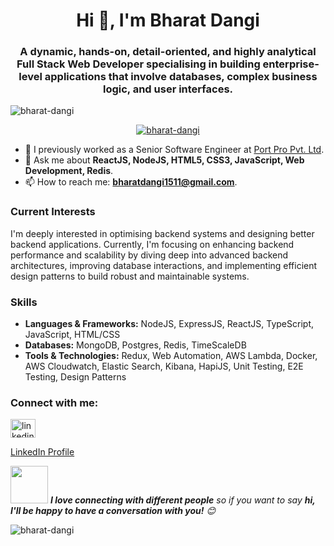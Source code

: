 <h1 align="center">Hi 👋, I'm Bharat Dangi</h1>
<h3 align="center">A dynamic, hands-on, detail-oriented, and highly analytical Full Stack Web Developer specialising in building enterprise-level applications that involve databases, complex business logic, and user interfaces.</h3>

<p align="left"> <img src="https://komarev.com/ghpvc/?username=bharat-dangi&label=Profile%20views&color=0e75b6&style=flat" alt="bharat-dangi" /> </p>

<div style="display: flex; flex-wrap: wrap; gap: 15px; justify-content: center;">
  <a href="https://github.com/ryo-ma/github-profile-trophy">
    <img src="https://github-profile-trophy.vercel.app/?username=bharat-dangi&margin-w=15&margin-h=5&column=7&no-frame=true" alt="bharat-dangi" />
  </a>
</div>

- 🔭 I previously worked as a Senior Software Engineer at [Port Pro Pvt. Ltd](https://portpro.io).
- 💬 Ask me about **ReactJS, NodeJS, HTML5, CSS3, JavaScript, Web Development, Redis**.
- 📫 How to reach me: **bharatdangi1511@gmail.com**.

### Current Interests
I'm deeply interested in optimising backend systems and designing better backend applications. Currently, I'm focusing on enhancing backend performance and scalability by diving deep into advanced backend architectures, improving database interactions, and implementing efficient design patterns to build robust and maintainable systems.

### Skills
- **Languages & Frameworks:** NodeJS, ExpressJS, ReactJS, TypeScript, JavaScript, HTML/CSS
- **Databases:** MongoDB, Postgres, Redis, TimeScaleDB
- **Tools & Technologies:** Redux, Web Automation, AWS Lambda, Docker, AWS Cloudwatch, Elastic Search, Kibana, HapiJS, Unit Testing, E2E Testing, Design Patterns

<h3 align="left">Connect with me:</h3>
<p align="left">
  <a href="https://www.linkedin.com/in/bharatdangi" target="blank">
    <img align="center" src="https://raw.githubusercontent.com/rahuldkjain/github-profile-readme-generator/master/src/images/icons/Social/linked-in-alt.svg" alt="linkedin" height="30" width="40" />
  </a>
</p>
<p align="left"><a href="https://www.linkedin.com/in/bharatdangi" target="blank">LinkedIn Profile</a></p>

<img src="https://media.giphy.com/media/LnQjpWaON8nhr21vNW/giphy.gif" width="60"> <em><b>I love connecting with different people</b> so if you want to say <b>hi, I'll be happy to have a conversation with you!</b> 😊</em>


<p><img align="center" src="https://github-readme-streak-stats.herokuapp.com/?user=bharat-dangi&" alt="bharat-dangi" /></p>
